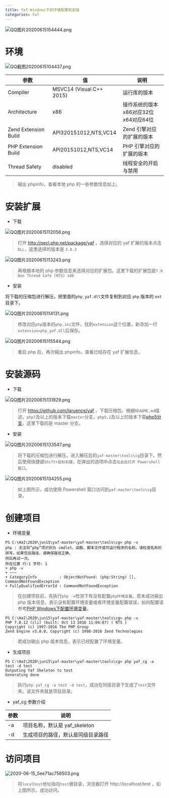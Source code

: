 ```yaml
---
title: Yaf-Windows下的环境配置和安装
categories: Yaf
---
```


![QQ图片20200615154444.png](https://upload-images.jianshu.io/upload_images/15325592-88cf4ae404a2c6b3.png?imageMogr2/auto-orient/strip%7CimageView2/2/w/1240)
<!-- more -->

#  环境

![QQ截图20200615104437.png](https://upload-images.jianshu.io/upload_images/15325592-8bfbd51b6e330b1a.png?imageMogr2/auto-orient/strip%7CimageView2/2/w/1240)
<!-- more -->


| 参数  |值| 说明  |
| ------------ | ------------ |------------ |
|  Compiler |  MSVC14 (Visual C++ 2015) |运行库的版本|
|  Architecture | 	x86  | 操作系统的版本 <br/>x86对应32位 <br/>x64对应64位 |
|Zend Extension Build	|API320151012,NTS,VC14| Zend 引擎对应的扩展的版本 |
|PHP Extension Build	|API20151012,NTS,VC14| PHP 引擎对应的扩展的版本|
|Thread Safety	|disabled|线程安全的开启与禁用|

> 输出 phpinfo，查看本地 php 的一些参数信息如上。

#  安装扩展

- 下载 

![QQ图片20200615112056.png](https://upload-images.jianshu.io/upload_images/15325592-a579a5e64aeebbec.png?imageMogr2/auto-orient/strip%7CimageView2/2/w/1240)
<!-- more -->


> 打开 http://pecl.php.net/package/yaf ，选择对应的 yaf 扩展的版本点击`DLL`，这里选择的版本是 `3.0.3 `

![QQ图片20200615113243.png](https://upload-images.jianshu.io/upload_images/15325592-81afdf6d52a6ba91.png?imageMogr2/auto-orient/strip%7CimageView2/2/w/1240)
<!-- more -->


> 再根据本地的 php 参数信息来选择对应的扩展包，这里下载的扩展包是`7.0 Non Thread Safe (NTS) x86`

- 安装

 将下载的压缩包进行解压，把里面的`php_yaf.dll`文件复制到对应 `php` 版本的 `ext` 目录下。

![QQ图片20200615114131.png](https://upload-images.jianshu.io/upload_images/15325592-e07400b6792c6c83.png?imageMogr2/auto-orient/strip%7CimageView2/2/w/1240)
<!-- more -->

> 修改对应`php`版本的`php.ini`文件，找到`extension`这个位置，新添加一行`extension=php_yaf.dll`后保存。

![QQ图片20200615115544.png](https://upload-images.jianshu.io/upload_images/15325592-55b4d80f4e513610.png?imageMogr2/auto-orient/strip%7CimageView2/2/w/1240)
<!-- more -->


> 重启 php 后，再次输出 phpinfo，查看已经存在 yaf 扩展信息。

#  安装源码

- 下载 

![QQ图片20200615131829.png](https://upload-images.jianshu.io/upload_images/15325592-c57bf656bfd6b425.png?imageMogr2/auto-orient/strip%7CimageView2/2/w/1240)
<!-- more -->


> 打开 https://github.com/laruence/yaf ，下载压缩包。根据`README.md`描述，`php7`及以上的版本下载`master`分支，`php5.2`及以上的版本下载[php5分支](https://github.com/laruence/yaf/tree/php5 "php5分支")。这里下载的是 master 分支。

- 安装

![QQ图片20200615133547.png](https://upload-images.jianshu.io/upload_images/15325592-cd116caaa01d4e0c.png?imageMogr2/auto-orient/strip%7CimageView2/2/w/1240)
<!-- more -->


> 将下载的压缩包进行解压，进入解压后的`yaf-master\tools\cg`目录下。然后使用快捷键`Shift+鼠标右键`，在弹出的选项中点击`在此处打开 Powershell 窗口`。

![QQ图片20200615134255.png](https://upload-images.jianshu.io/upload_images/15325592-e03704efb2f78bc1.png?imageMogr2/auto-orient/strip%7CimageView2/2/w/1240)
<!-- more -->

> 如上图所示，成功使用 Powershell 窗口访问到`yaf-master\tools\cg`目录。

#  创建项目

- 环境变量

```
PS C:\HaI\2020\jun15\yaf-master\yaf-master\tools\cg> php -v
php : 无法将“php”项识别为 cmdlet、函数、脚本文件或可运行程序的名称。请检查名称的拼写，如果包括路径，请确保路径正确，
然后再试一次。
所在位置 行:1 字符: 1
+ php -v
+ ~~~
+ CategoryInfo          : ObjectNotFound: (php:String) [], CommandNotFoundException
+ FullyQualifiedErrorId : CommandNotFoundException
```

> 在创建项目前，先执行`php -v`检测下有没有配置`php环境变量`。若未成功输出 php 版本信息，表示没有配置环境变量或者环境变量配置错误，如何配置请参考[PHP Windows下配置环境变量](https://www.jianshu.com/p/146465b16b55 "PHP Windows下配置环境变量")。

```
PS C:\HaI\2020\jun15\yaf-master\yaf-master\tools\cg> php -v
PHP 7.0.12 (cli) (built: Oct 13 2016 11:04:07) ( NTS )
Copyright (c) 1997-2016 The PHP Group
Zend Engine v3.0.0, Copyright (c) 1998-2016 Zend Technologies
```

> 若成功输出 php 版本信息，表示已经配置了环境变量。

- 生成项目

```
PS C:\HaI\2020\jun15\yaf-master\yaf-master\tools\cg> php yaf_cg -a test -d test
Outputing Yaf Skeleton to test
Generating done
```

> 执行`php yaf_cg -a test -d test`，成功在同级目录下生成了`test`文件夹，该文件夹就是项目目录。

- yaf_cg 参数介绍

| 参数  | 说明  |
| ------------ | ------------ |
| -a  |  项目名称，默认是 yaf_skeleton |
| -d  | 生成项目的路径，默认是同级目录路径  |

#  访问项目

![2020-06-15_5ee71ac756503.png](https://upload-images.jianshu.io/upload_images/15325592-5063d60dba9aa877.png?imageMogr2/auto-orient/strip%7CimageView2/2/w/1240)
<!-- more -->


> 将`localhost`地址指向`test`根目录，浏览器打开 http://localhost/test ，如上图所示，成功访问。

